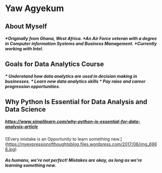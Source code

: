 # Yaw Agyekum
## About Myself
##### *Originally from Ghana, West Africa. *An Air Force veteran with a degree in Computer information Systems and Business Management. *Currently working with Intel.
## Goals for Data Analytics Course
##### * Understand how data analytics are used in decision making in businesses. * Learn new data analytics skills * Pay raise and career progression opportunities. 
## Why Python Is Essential for Data Analysis and Data Science
##### https://www.simplilearn.com/why-python-is-essential-for-data-analysis-article
![Every mistake is an Opportunity to learn something new.]
(https://myexpressionofthoughtsblog.files.wordpress.com/2017/06/img_6968.jpg)
##### As humans, we're not perfect! Mistakes are okay, as long as we're learning something new. 
